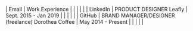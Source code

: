 |    Email | Work Experience                                                         |   |   |   |   |
| LinkedIn | PRODUCT DESIGNER Leafly | Sept. 2015 - Jan 2019                         |   |   |   |   |
|   GitHub | BRAND MANAGER/DESIGNER (freelance) Dorothea Coffee | May 2014 - Present |   |   |   |   |
